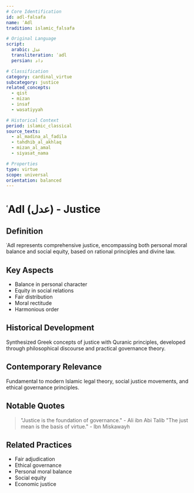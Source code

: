 ```yaml
---
# Core Identification
id: adl-falsafa
name: ʿAdl
tradition: islamic_falsafa

# Original Language
script:
  arabic: عدل
  transliteration: ʿadl
  persian: داد

# Classification
category: cardinal_virtue
subcategory: justice
related_concepts:
  - qist
  - mizan
  - insaf
  - wasatiyyah

# Historical Context
period: islamic_classical
source_texts:
  - al_madina_al_fadila
  - tahdhib_al_akhlaq
  - mizan_al_amal
  - siyasat_nama

# Properties
type: virtue
scope: universal
orientation: balanced
---
```


# ʿAdl (عدل) - Justice

## Definition
ʿAdl represents comprehensive justice, encompassing both personal moral balance and social equity, based on rational principles and divine law.

## Key Aspects
- Balance in personal character
- Equity in social relations
- Fair distribution
- Moral rectitude
- Harmonious order

## Historical Development
Synthesized Greek concepts of justice with Quranic principles, developed through philosophical discourse and practical governance theory.

## Contemporary Relevance
Fundamental to modern Islamic legal theory, social justice movements, and ethical governance principles.

## Notable Quotes
> "Justice is the foundation of governance." - Ali ibn Abi Talib
> "The just mean is the basis of virtue." - Ibn Miskawayh

## Related Practices
- Fair adjudication
- Ethical governance
- Personal moral balance
- Social equity
- Economic justice